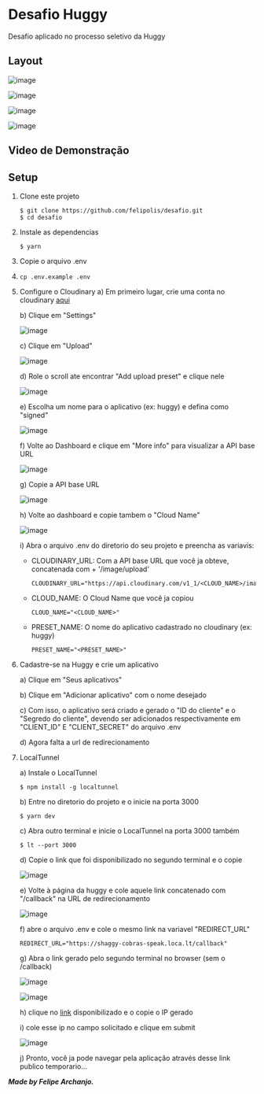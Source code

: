 # Desafio Huggy

Desafio aplicado no processo seletivo da Huggy

## Layout

![image](https://github.com/felipolis/desafio/blob/main/assets/layout/1.png?raw=true)

![image](https://github.com/felipolis/desafio/blob/main/assets/layout/2.png?raw=true)

![image](https://github.com/felipolis/desafio/blob/main/assets/layout/3.png?raw=true)

![image](https://github.com/felipolis/desafio/blob/main/assets/layout/4.png?raw=true)

## Video de Demonstração

## Setup

1. Clone este projeto

   ```
   $ git clone https://github.com/felipolis/desafio.git
   $ cd desafio
   ```
2. Instale as dependencias

   ```
   $ yarn
   ```
3. Copie o arquivo .env
4. ```
   cp .env.example .env
   ```
5. Configure o Cloudinary
   a) Em primeiro lugar, crie uma conta no cloudinary [aqui](https://cloudinary.com)

   b) Clique em "Settings"

   ![image](https://github.com/felipolis/desafio/blob/main/assets/tutorial/1.png?raw=true)

   c) Clique em "Upload"

   ![image](https://github.com/felipolis/desafio/blob/main/assets/tutorial/2.png?raw=true)

   d) Role o scroll ate encontrar "Add upload preset" e clique nele

   ![image](https://github.com/felipolis/desafio/blob/main/assets/tutorial/3.png?raw=true)

   e) Escolha um nome para o aplicativo (ex: huggy) e defina como "signed"

   ![image](https://github.com/felipolis/desafio/blob/main/assets/tutorial/4.png?raw=true)

   f) Volte ao Dashboard e clique em "More info" para visualizar a API base URL

   ![image](https://github.com/felipolis/desafio/blob/main/assets/tutorial/5.png?raw=true)

   g) Copie a API base URL

   ![image](https://github.com/felipolis/desafio/blob/main/assets/tutorial/6.png?raw=true)

   h) Volte ao dashboard e copie tambem o "Cloud Name"

   ![image](https://github.com/felipolis/desafio/blob/main/assets/tutorial/7.png?raw=true)

   i) Abra o arquivo .env do diretorio do seu projeto e preencha as variavis:

   - CLOUDINARY_URL: Com a API base URL que você ja obteve, concatenada com + '/image/upload'

     ```
     CLOUDINARY_URL="https://api.cloudinary.com/v1_1/<CLOUD_NAME>/image/upload"
     ```
   - CLOUD_NAME: O Cloud Name que você ja copiou

     ```
     CLOUD_NAME="<CLOUD_NAME>"
     ```
   - PRESET_NAME: O nome do aplicativo cadastrado no cloudinary (ex: huggy)

     ```
     PRESET_NAME="<PRESET_NAME>"
     ```
6. Cadastre-se na Huggy e crie um aplicativo

   a) Clique em "Seus aplicativos"

   b) Clique em "Adicionar aplicativo" com o nome desejado

   c) Com isso, o aplicativo será criado e gerado o "ID do cliente" e o "Segredo do cliente", devendo ser adicionados respectivamente em "CLIENT_ID" E "CLIENT_SECRET" do arquivo .env

   d) Agora falta a url de redirecionamento
7. LocalTunnel

   a) Instale o LocalTunnel

   ```
   $ npm install -g localtunnel
   ```
   b) Entre no diretorio do projeto e o inicie na porta 3000

   ```
   $ yarn dev
   ```
   c) Abra outro terminal e inicie o LocalTunnel na porta 3000 também

   ```
   $ lt --port 3000
   ```
   d) Copie o link que foi disponibilizado no segundo terminal e o copie

   ![image](https://github.com/felipolis/desafio/blob/main/assets/tutorial/8.png?raw=true)

   e) Volte à página da huggy e cole aquele link concatenado com "/callback" na URL de redirecionamento

   ![image](https://github.com/felipolis/desafio/blob/main/assets/tutorial/9.png?raw=true)

   f) abre o arquivo .env e cole o mesmo link na variavel "REDIRECT_URL"

   ```
   REDIRECT_URL="https://shaggy-cobras-speak.loca.lt/callback"
   ```
   g) Abra o link gerado pelo segundo terminal no browser (sem o /callback)

   ![image](https://github.com/felipolis/desafio/blob/main/assets/tutorial/10.png?raw=true)

   ![image](https://github.com/felipolis/desafio/blob/main/assets/tutorial/11.png?raw=true)

   h) clique no [link](https://ipv4.icanhazip.com/) disponibilizado e o copie o IP gerado

   i) cole esse ip no campo solicitado e clique em submit

   ![image](https://github.com/felipolis/desafio/blob/main/assets/tutorial/12.png?raw=true)

   j) Pronto, você ja pode navegar pela aplicação através desse link publico temporario...

***Made by Felipe Archanjo.***
